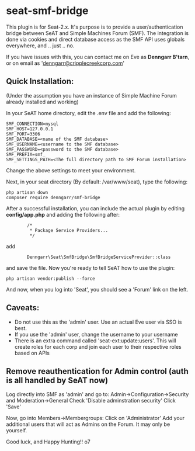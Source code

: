 # seat-smf-bridge
This plugin is for Seat-2.x.  It's purpose is to provide a user/authentication bridge between SeAT and Simple Machines Forum (SMF).  The integration is done via cookies and direct database access as the SMF API uses globals everywhere, and .. just .. no.

If you have issues with this, you can contact me on Eve as **Denngarr B'tarn**, or on email as 'denngarr@cripplecreekcorp.com'


## Quick Installation:
(Under the assumption you have an instance of Simple Machine Forum already installed and working)

In your SeAT home directory, edit the .env file and add the following:

```
SMF_CONNECTION=mysql
SMF_HOST=127.0.0.1
SMF_PORT=3306
SMF_DATABASE=<name of the SMF database>
SMF_USERNAME=<username to the SMF database>
SMF_PASSWORD=<password to the SMF database>
SMF_PREFIX=smf_
SMF_SETTINGS_PATH=<The full directory path to SMF Forum installation>
```

Change the above settings to meet your environment.

Next, in your seat directory (By default:  /var/www/seat), type the following:

```
php artisan down
composer require denngarr/smf-bridge
```

After a successful installation, you can include the actual plugin by editing **config/app.php** and adding the following after:

```
        /*
         * Package Service Providers...
         */
```
add
```
        Denngarr\Seat\SmfBridge\SmfBridgeServiceProvider::class
```

and save the file.  Now you're ready to tell SeAT how to use the plugin:

```
php artisan vendor:publish --force
```

And now, when you log into 'Seat', you should see a 'Forum' link on the left.

## Caveats:

* Do not use this as the 'admin' user.  Use an actual Eve user via SSO is best.
* If you use the 'admin' user, change the username to your username
* There is an extra command called 'seat-ext:update:users'.  This will create roles for each corp and join each user to their respective roles based on APIs

## Remove reauthentication for Admin control (auth is all handled by SeAT now)
Log directly into SMF as 'admin' and go to: 
Admin->Configuration->Security and Moderation->General
Check 'Disable adminstration security'
Click 'Save'

Now, go into Members->Membergroups:
Click on 'Administrator'
Add your additional users that will act as Admins on the Forum.  It may only be yourself.

Good luck, and Happy Hunting!!  o7


